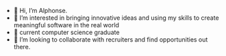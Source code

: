 - 👋 Hi, I’m Alphonse.
- 👀 I’m interested in bringing innovative ideas and using my skills to create meaningful software in the real world
- 🌱 current computer science graduate  
- 💞️ I’m looking to collaborate with recruiters and find opportunities out there.

<!---
BengzyGithub/BengzyGithub is a ✨ special ✨ repository because its `README.md` (this file) appears on your GitHub profile.
You can click the Preview link to take a look at your changes.
--->
